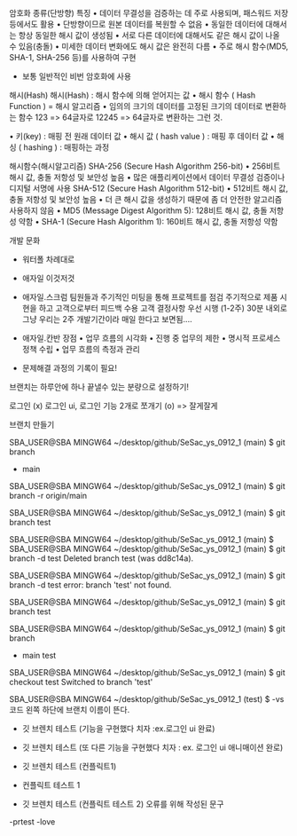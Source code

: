암호화 종류(단방향)
특징
• 데이터 무결성을 검증하는 데 주로 사용되며, 패스워드 저장 등에서도 활용
• 단방향이므로 원본 데이터를 복원할 수 없음
• 동일한 데이터에 대해서는 항상 동일한 해시 값이 생성됨
• 서로 다른 데이터에 대해서도 같은 해시 값이 나올 수 있음(충돌)
• 미세한 데이터 변화에도 해시 값은 완전히 다름
• 주로 해시 함수(MD5, SHA-1, SHA-256 등)를 사용하여 구현

- 보통 일반적인 비번 암호화에 사용

해시(Hash)
해시(Hash) : 해시 함수에 의해 얻어지는 값
• 해시 함수 ( Hash Function ) = 해시 알고리즘
• 임의의 크기의 데이터를 고정된 크기의 데이터로 변환하는 함수
123 => 64글자로 12245 => 64글자로 변환하는 그런 것.

• 키(key) : 매핑 전 원래 데이터 값
• 해시 값 ( hash value ) : 매핑 후 데이터 값
• 해싱 ( hashing ) : 매핑하는 과정

해시함수(해시알고리즘)
SHA-256 (Secure Hash Algorithm 256-bit)
• 256비트 해시 값, 충돌 저항성 및 보안성 높음
• 많은 애플리케이션에서 데이터 무결성 검증이나 디지털 서명에 사용
SHA-512 (Secure Hash Algorithm 512-bit)
• 512비트 해시 값, 충돌 저항성 및 보안성 높음
• 더 큰 해시 값을 생성하기 때문에 좀 더 안전한 알고리즘
사용하지 않음
• MD5 (Message Digest Algorithm 5): 128비트 해시 값, 충돌 저항성 약함
• SHA-1 (Secure Hash Algorithm 1): 160비트 해시 값, 충돌 저항성 약함

개발 문화

- 워터폴
  차례대로

- 애자일
  이것저것

- 애자일.스크럼
  팀원들과 주기적인 미팅을 통해 프로젝트를 점검
  주기적으로 제품 시현을 하고 고객으로부터 피드백 수용
  고객 결정사항 우선 시행 (1-2주) 30분 내외로
  그냥 우리는 2주 개발기간이라 매일 한다고 보면됨....

- 애자일.칸반
  장점
  • 업무 흐름의 시각화
  • 진행 중 업무의 제한
  • 명시적 프로세스 정책 수립
  • 업무 흐름의 측정과 관리

- 문제해결 과정의 기록이 필요!

브랜치는 하루안에 하나 끝낼수 있는 분량으로 설정하기!

로그인 (x)
로그인 ui, 로그인 기능 2개로 쪼개기 (o) => 잘게잘게

브랜치 만들기

SBA_USER@SBA MINGW64 ~/desktop/github/SeSac_ys_0912_1 (main)
$ git branch

- main

SBA_USER@SBA MINGW64 ~/desktop/github/SeSac_ys_0912_1 (main)
$ git branch -r
origin/main

SBA_USER@SBA MINGW64 ~/desktop/github/SeSac_ys_0912_1 (main)
$ git branch test

SBA_USER@SBA MINGW64 ~/desktop/github/SeSac_ys_0912_1 (main)
$
SBA_USER@SBA MINGW64 ~/desktop/github/SeSac_ys_0912_1 (main)
$ git branch -d test
Deleted branch test (was dd8c14a).

SBA_USER@SBA MINGW64 ~/desktop/github/SeSac_ys_0912_1 (main)
$ git branch -d test
error: branch 'test' not found.

SBA_USER@SBA MINGW64 ~/desktop/github/SeSac_ys_0912_1 (main)
$ git branch test

SBA_USER@SBA MINGW64 ~/desktop/github/SeSac_ys_0912_1 (main)
$ git branch

- main
  test

SBA_USER@SBA MINGW64 ~/desktop/github/SeSac_ys_0912_1 (main)
$ git checkout test
Switched to branch 'test'

SBA_USER@SBA MINGW64 ~/desktop/github/SeSac_ys_0912_1 (test)
$
-vs 코드 왼쪽 하단에 브랜치 이름이 뜬다.

- 깃 브렌치 테스트
  (기능을 구현했다 치자 :ex.로그인 ui 완료)

- 깃 브렌치 테스트
  (또 다른 기능을 구현했다 치자 : ex. 로그인 ui 애니매이션 완로)

- 깃 브렌치 테스트 (컨플릭트1)
- 컨플릭트 테스트 1
- 깃 브렌치 테스트 (컨플릭트 테스트 2)
  오류를 위해 작성된 문구

-prtest
-love
